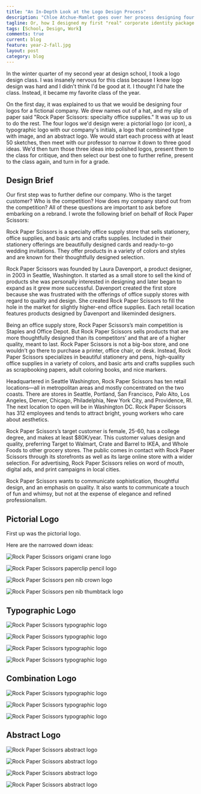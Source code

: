 ```yaml
---
title: "An In-Depth Look at the Logo Design Process"
description: "Chloe Atchue-Mamlet goes over her process designing four logos for Rock Paper Scissors, a fictional stationery company"
tagline: Or, how I designed my first "real" corporate identity package
tags: [School, Design, Work]
comments: true
current: blog
feature: year-2-fall.jpg
layout: post
category: blog
---
```


In the winter quarter of my second year at design school, I took a logo design class. I was insanely nervous for this class because I knew logo design was hard and I didn't think I'd be good at it. I thought I'd hate the class. Instead, it became my favorite class of the year.

On the first day, it was explained to us that we would be designing four logos for a fictional company. We drew names out of a hat, and my slip of paper said "Rock Paper Scissors: specialty office supplies." It was up to us to do the rest. The four logos we'd design were: a pictorial logo (or icon), a typographic logo with our company's initials, a logo that combined type with image, and an abstract logo. We would start each process with at least 50 sketches, then meet with our professor to narrow it down to three good ideas. We'd then turn those three ideas into polished logos, present them to the class for critique, and then select our best one to further refine, present to the class again, and turn in for a grade.

## Design Brief

Our first step was to further define our company. Who is the target customer? Who is the competition? How does my company stand out from the competition? All of these questions are important to ask before embarking on a rebrand. I wrote the following brief on behalf of Rock Paper Scissors:

Rock Paper Scissors is a specialty office supply store that sells stationery, office supplies, and basic arts and crafts supplies. Included in their stationery offerings are beautifully designed cards and ready-to-go wedding invitations. They offer products in a variety of colors and styles and are known for their thoughtfully designed selection.

Rock Paper Scissors was founded by Laura Davenport, a product designer, in 2003 in Seattle, Washington. It started as a small store to sell the kind of products she was personally interested in designing and later began to expand as it grew more successful. Davenport created the first store because she was frustrated with the offerings of office supply stores with regard to quality and design. She created Rock Paper Scissors to fill the hole in the market for slightly higher-end office supplies. Each retail location features products designed by Davenport and likeminded designers.

Being an office supply store, Rock Paper Scissors’s main competition is Staples and Office Depot. But Rock Paper Scissors sells products that are more thoughtfully designed than its competitors’ and that are of a higher quality, meant to last. Rock Paper Scissors is not a big-box store, and one wouldn’t go there to purchase a printer, office chair, or desk. Instead, Rock Paper Scissors specializes in beautiful stationery and pens, high-quality office supplies in a variety of colors, and basic arts and crafts supplies such as scrapbooking papers, adult coloring books, and nice markers.

Headquartered in Seattle Washington, Rock Paper Scissors has ten retail locations&mdash;all in metropolitan areas and mostly concentrated on the two coasts. There are stores in Seattle, Portland, San Francisco, Palo Alto, Los Angeles, Denver, Chicago, Philadelphia, New York City, and Providence, RI. The next location to open will be in Washington DC. Rock Paper Scissors has 312 employees and tends to attract bright, young workers who care about aesthetics.

Rock Paper Scissors’s target customer is female, 25-60, has a college degree, and makes at least $80K/year. This customer values design and quality, preferring Target to Walmart,  Crate and Barrel to IKEA, and Whole Foods to other grocery stores. The public comes in contact with Rock Paper Scissors through its storefronts as well as its large online store with a wider selection. For advertising, Rock Paper Scissors relies on word of mouth, digital ads, and print campaigns in local cities.

Rock Paper Scissors wants to communicate sophistication, thoughtful design, and an emphasis on quality. It also wants to communicate a touch of fun and whimsy, but not at the expense of elegance and refined professionalism.

## Pictorial Logo

First up was the pictorial logo.

Here are the narrowed down ideas:

![Rock Paper Scissors origami crane logo](/img/rps/pictorial-crane.jpg)

![Rock Paper Scissors paperclip pencil logo](/img/rps/pictorial-pencil.jpg)

![Rock Paper Scissors pen nib crown logo](/img/rps/pictorial-draft-crown.jpg)

![Rock Paper Scissors pen nib thumbtack logo](/img/rps/pictorial-draft-nib.jpg)

## Typographic Logo

![Rock Paper Scissors typographic logo](/img/rps/typographic.jpg)

![Rock Paper Scissors typographic logo](/img/rps/typographic-draft-space.jpg)

![Rock Paper Scissors typographic logo](/img/rps/typographic-draft-mortis.jpg)

![Rock Paper Scissors typographic logo](/img/rps/typographic-draft-shadow.jpg)

## Combination Logo

![Rock Paper Scissors typographic logo](/img/rps/combination.jpg)

![Rock Paper Scissors typographic logo](/img/rps/combination-draft-cup.jpg)

![Rock Paper Scissors typographic logo](/img/rps/combination-draft-underline.jpg)

## Abstract Logo

![Rock Paper Scissors abstract logo](/img/rps/abstract-1.jpg)

![Rock Paper Scissors abstract logo](/img/rps/abstract-2.jpg)

![Rock Paper Scissors abstract logo](/img/rps/abstract-draft-papers.jpg)

![Rock Paper Scissors abstract logo](/img/rps/abstract-draft-fan.jpg)
